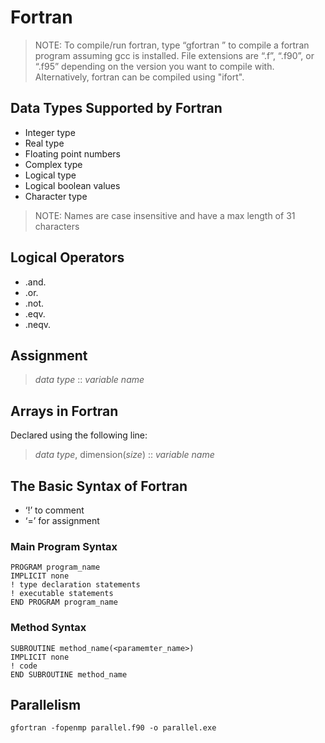 # Fortran

> NOTE: To compile/run fortran, type “gfortran <filename>” to compile a fortran program assuming gcc is installed. File extensions are “.f”, “.f90”, or “.f95” depending on the version you want to compile with. Alternatively, fortran can be compiled using "ifort".

## Data Types Supported by Fortran
* Integer type
* Real type
* Floating point numbers
* Complex type
* Logical type
* Logical boolean values
* Character type
> NOTE: Names are case insensitive and have a max length of 31 characters

## Logical Operators
* .and.
* .or.
* .not.
* .eqv.
* .neqv.

## Assignment
> *data type* :: *variable name*


## Arrays in Fortran
Declared using the following line:
> *data type*, dimension(*size*) :: *variable name*

## The Basic Syntax of Fortran
* ‘!’ to comment
* ‘=’ for assignment

### Main Program Syntax
```
PROGRAM program_name
IMPLICIT none      
! type declaration statements      
! executable statements  
END PROGRAM program_name
```
### Method Syntax
```
SUBROUTINE method_name(<paramemter_name>)
IMPLICIT none
! code
END SUBROUTINE method_name
```

## Parallelism

`gfortran -fopenmp parallel.f90 -o parallel.exe`
